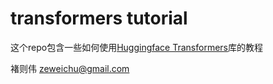 # transformers tutorial

这个repo包含一些如何使用[Huggingface Transformers](https://huggingface.co/transformers/index.html)库的教程

褚则伟
zeweichu@gmail.com
